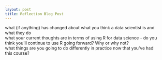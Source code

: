 ```yaml
---
layout: post
title: Reflection Blog Post 
---
```

what (if anything) has changed about what you think a data scientist is and what they do   
what your current thoughts are in terms of using R for data science - do you think you'll continue to use R going forward?  Why or why not?  
what things are you going to do differently in practice now that you've had this course?  
